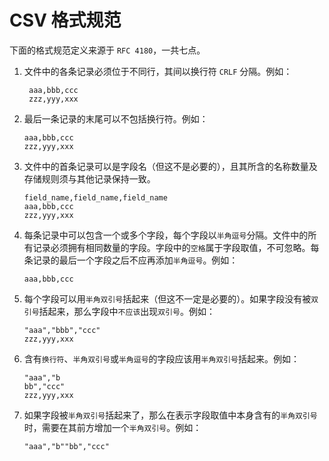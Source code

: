 # CSV 格式规范

下面的格式规范定义来源于 `RFC 4180`，一共七点。



1. 文件中的各条记录必须位于不同行，其间以换行符 `CRLF` 分隔。例如：
	
    ```
     aaa,bbb,ccc
     zzz,yyy,xxx
    
	```
	
2. 最后一条记录的末尾可以不包括换行符。例如：
    ```
    aaa,bbb,ccc
    zzz,yyy,xxx
    ```

3. 文件中的首条记录可以是字段名（但这不是必要的），且其所含的名称数量及存储规则须与其他记录保持一致。
    ```
    field_name,field_name,field_name
    aaa,bbb,ccc
    zzz,yyy,xxx
    ```

4. 每条记录中可以包含一个或多个字段，每个字段以`半角逗号`分隔。文件中的所有记录必须拥有相同数量的字段。字段中的`空格`属于字段取值，不可忽略。每条记录的最后一个字段之后不应再添加`半角逗号`。例如：

    ```
    aaa,bbb,ccc
    ```

5. 每个字段可以用`半角双引号`括起来（但这不一定是必要的）。如果字段没有被`双引号`括起来，那么字段中`不应该`出现`双引号`。例如：
    ```
    "aaa","bbb","ccc"
    zzz,yyy,xxx
    ```

6. 含有`换行符`、`半角双引号`或`半角逗号`的字段应该用`半角双引号`括起来。例如：
    ```
    "aaa","b
    bb","ccc"
    zzz,yyy,xxx
    ```

7. 如果字段被`半角双引号`括起来了，那么在表示字段取值中本身含有的`半角双引号`时，需要在其前方增加一个`半角双引号`。例如：
    ```
    "aaa","b""bb","ccc"
    ```